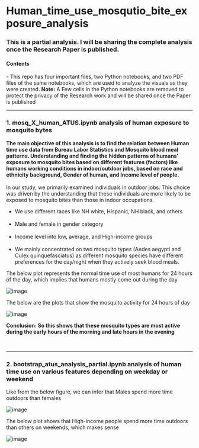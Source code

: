 # Human_time_use_mosqutio_bite_exposure_analysis

<h3>This is a partial analysis. I will be sharing the complete analysis once the Research Paper is published.</h3>

<h4>Contents</h4>
- This repo has four important files, two Python notebooks, and two PDF files of the same notebooks, which are used to analyze the visuals as they were created.
<b>Note:</b> A Few cells in the Python notebooks are removed to protect the privacy of the Research work and will be shared once the Paper is published
<br>
<hr>
<h3>1. <b></b>mosq_X_human_ATUS.ipynb</b> analysis of human exposure to mosquito bytes </h3>

<body>
<b> The main objective of this analysis is to find the relation between Human time use data from Bureau Labor Statistics and Mosquito blood meal patterns.
  Understanding and finding the hidden patterns of humans' exposure to mosquito bites based on different features (factors) like humans working conditions in indoor/outdoor jobs, based on race and ethnicity background, Gender of human, and Income level of people.</b>
    <br><br>
    In our study, we primarily examined individuals in outdoor jobs. This choice was driven by the understanding that these individuals are more likely to be exposed to mosquito bites than those in indoor occupations.
    <br>
    <ul>
    <li> We use different races like NH white, Hispanic, NH black, and others</li>
    <br>
    <li>Male and female in gender category</li>
    <br>
    <li> Income level into low, average, and High-income groups</li>
    <br>
   <li> We mainly concentrated on two mosquito types (Aedes aegypti and Culex quinquefasciatus) as different mosquito species have different preferences for the day/night when they actively seek blood meals.</li>
        </ul>
</body>
<body> The below plot represents the normal time use of most humans for 24 hours of the day, which implies that humans mostly come out during the day</body>

![image](https://github.com/jagadeesh-chitturi/Human_time_use_mosqutio_bite_exposure_analysis/assets/117065124/5ef9039c-ee2b-4d38-b491-b37307a33845)

<body> The below are the plots that show the mosquito activity for 24 hours of day</body>

![image](https://github.com/jagadeesh-chitturi/Human_time_use_mosqutio_bite_exposure_analysis/assets/117065124/63ae7678-0548-4ce8-b02b-a33f278d418c)

<b> Conclusion: So this shows that these mosquito types are most active during the early hours of the morning and late hours in the evening</b>

<br>
<hr>
<h3>2. <b>bootstrap_atus_analysis_partial.ipynb</b> analysis of human time use on various features depending on weekday or weekend </h3>
<body>Like from the below figure, we can infer that Males spend more time outdoors than females</body>

![image](https://github.com/jagadeesh-chitturi/Human_time_use_mosqutio_bite_exposure_analysis/assets/117065124/27395d06-29af-4316-8eb5-6cda38f70d8b)

<body> The below plot shows that High-income people spend more time outdoors than others on weekends, which makes sense</body>

![image](https://github.com/jagadeesh-chitturi/Human_time_use_mosqutio_bite_exposure_analysis/assets/117065124/1594b1f4-3d5d-4e7a-9f15-02b397af0c0e)
